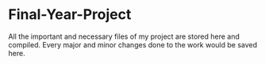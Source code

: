 # Final-Year-Project
All the important and necessary files of my project are stored here and compiled. Every major and minor changes done to the work would be saved here.
